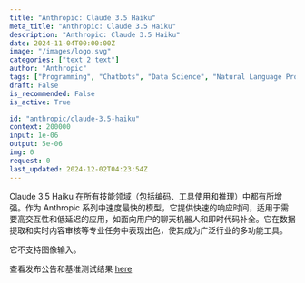 ```yaml
---
title: "Anthropic: Claude 3.5 Haiku"
meta_title: "Anthropic: Claude 3.5 Haiku"
description: "Anthropic: Claude 3.5 Haiku"
date: 2024-11-04T00:00:00Z
image: "/images/logo.svg"
categories: ["text 2 text"]
author: "Anthropic"
tags: ["Programming", "Chatbots", "Data Science", "Natural Language Processing", "Predictive Analytics"]
draft: False
is_recommended: False
is_active: True

id: "anthropic/claude-3.5-haiku"
context: 200000
input: 1e-06
output: 5e-06
img: 0
request: 0
last_updated: 2024-12-02T04:23:54Z
---
```


Claude 3.5 Haiku 在所有技能领域（包括编码、工具使用和推理）中都有所增强。作为 Anthropic 系列中速度最快的模型，它提供快速的响应时间，适用于需要高交互性和低延迟的应用，如面向用户的聊天机器人和即时代码补全。它在数据提取和实时内容审核等专业任务中表现出色，使其成为广泛行业的多功能工具。

它不支持图像输入。

查看发布公告和基准测试结果 [here](https://www.anthropic.com/news/3-5-models-and-computer-use)

